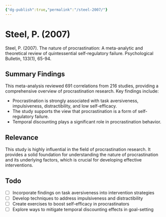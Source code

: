 ```yaml
---
{"dg-publish":true,"permalink":"/steel-2007/"}
---
```


# Steel, P. (2007)

Steel, P. (2007). The nature of procrastination: A meta-analytic and theoretical review of quintessential self-regulatory failure. Psychological Bulletin, 133(1), 65-94.

## Summary Findings
This meta-analysis reviewed 691 correlations from 216 studies, providing a comprehensive overview of procrastination research. Key findings include:
- Procrastination is strongly associated with task aversiveness, impulsiveness, distractibility, and low self-efficacy.
- The study supports the view that procrastination is a form of self-regulatory failure.
- Temporal discounting plays a significant role in procrastination behavior.

## Relevance
This study is highly influential in the field of procrastination research. It provides a solid foundation for understanding the nature of procrastination and its underlying factors, which is crucial for developing effective interventions.

## Todo
- [ ] Incorporate findings on task aversiveness into intervention strategies
- [ ] Develop techniques to address impulsiveness and distractibility
- [ ] Create exercises to boost self-efficacy in procrastinators
- [ ] Explore ways to mitigate temporal discounting effects in goal-setting
